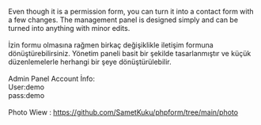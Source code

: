 Even though it is a permission form, you can turn it into a contact form with a few changes. The management panel is designed simply and can be turned into anything with minor edits.<br><br>
İzin formu olmasına rağmen birkaç değişiklikle iletişim formuna dönüştürebilirsiniz. Yönetim paneli basit bir şekilde tasarlanmıştır ve küçük düzenlemelerle herhangi bir şeye dönüştürülebilir.<br><br>
Admin Panel Account İnfo: <br>
User:demo<br>
pass:demo
 <br><br>
Photo Wiew : https://github.com/SametKuku/phpform/tree/main/photo
